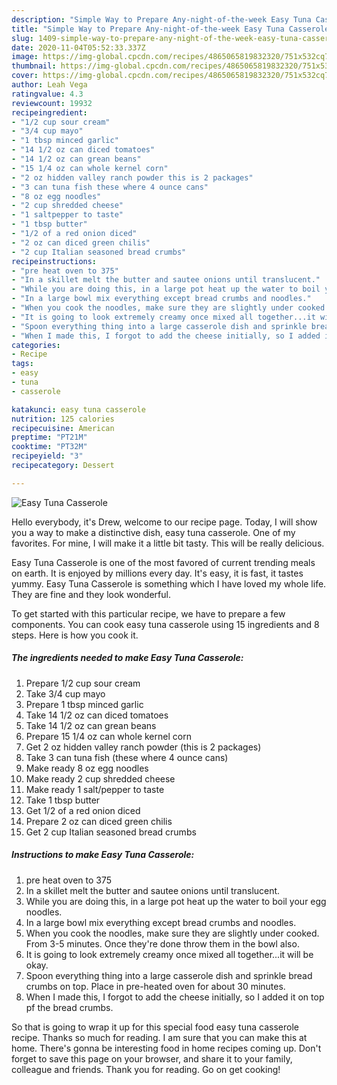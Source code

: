 ```yaml
---
description: "Simple Way to Prepare Any-night-of-the-week Easy Tuna Casserole"
title: "Simple Way to Prepare Any-night-of-the-week Easy Tuna Casserole"
slug: 1409-simple-way-to-prepare-any-night-of-the-week-easy-tuna-casserole
date: 2020-11-04T05:52:33.337Z
image: https://img-global.cpcdn.com/recipes/4865065819832320/751x532cq70/easy-tuna-casserole-recipe-main-photo.jpg
thumbnail: https://img-global.cpcdn.com/recipes/4865065819832320/751x532cq70/easy-tuna-casserole-recipe-main-photo.jpg
cover: https://img-global.cpcdn.com/recipes/4865065819832320/751x532cq70/easy-tuna-casserole-recipe-main-photo.jpg
author: Leah Vega
ratingvalue: 4.3
reviewcount: 19932
recipeingredient:
- "1/2 cup sour cream"
- "3/4 cup mayo"
- "1 tbsp minced garlic"
- "14 1/2 oz can diced tomatoes"
- "14 1/2 oz can grean beans"
- "15 1/4 oz can whole kernel corn"
- "2 oz hidden valley ranch powder this is 2 packages"
- "3 can tuna fish these where 4 ounce cans"
- "8 oz egg noodles"
- "2 cup shredded cheese"
- "1 saltpepper to taste"
- "1 tbsp butter"
- "1/2 of a red onion diced"
- "2 oz can diced green chilis"
- "2 cup Italian seasoned bread crumbs"
recipeinstructions:
- "pre heat oven to 375"
- "In a skillet melt the butter and sautee onions until translucent."
- "While you are doing this, in a large pot heat up the water to boil your egg noodles."
- "In a large bowl mix everything except bread crumbs and noodles."
- "When you cook the noodles, make sure they are slightly under cooked. From 3-5 minutes. Once they&#39;re done throw them in the bowl also."
- "It is going to look extremely creamy once mixed all together...it will be okay."
- "Spoon everything thing into a large casserole dish and sprinkle bread crumbs on top. Place in pre-heated oven for about 30 minutes."
- "When I made this, I forgot to add the cheese initially, so I added it on top pf the bread crumbs."
categories:
- Recipe
tags:
- easy
- tuna
- casserole

katakunci: easy tuna casserole 
nutrition: 125 calories
recipecuisine: American
preptime: "PT21M"
cooktime: "PT32M"
recipeyield: "3"
recipecategory: Dessert

---
```



![Easy Tuna Casserole](https://img-global.cpcdn.com/recipes/4865065819832320/751x532cq70/easy-tuna-casserole-recipe-main-photo.jpg)

Hello everybody, it's Drew, welcome to our recipe page. Today, I will show you a way to make a distinctive dish, easy tuna casserole. One of my favorites. For mine, I will make it a little bit tasty. This will be really delicious.

Easy Tuna Casserole is one of the most favored of current trending meals on earth. It is enjoyed by millions every day. It's easy, it is fast, it tastes yummy. Easy Tuna Casserole is something which I have loved my whole life. They are fine and they look wonderful.




To get started with this particular recipe, we have to prepare a few components. You can cook easy tuna casserole using 15 ingredients and 8 steps. Here is how you cook it.

<!--inarticleads1-->

##### The ingredients needed to make Easy Tuna Casserole:

1. Prepare 1/2 cup sour cream
1. Take 3/4 cup mayo
1. Prepare 1 tbsp minced garlic
1. Take 14 1/2 oz can diced tomatoes
1. Take 14 1/2 oz can grean beans
1. Prepare 15 1/4 oz can whole kernel corn
1. Get 2 oz hidden valley ranch powder (this is 2 packages)
1. Take 3 can tuna fish (these where 4 ounce cans)
1. Make ready 8 oz egg noodles
1. Make ready 2 cup shredded cheese
1. Make ready 1 salt/pepper to taste
1. Take 1 tbsp butter
1. Get 1/2 of a red onion diced
1. Prepare 2 oz can diced green chilis
1. Get 2 cup Italian seasoned bread crumbs




<!--inarticleads2-->

##### Instructions to make Easy Tuna Casserole:

1. pre heat oven to 375
1. In a skillet melt the butter and sautee onions until translucent.
1. While you are doing this, in a large pot heat up the water to boil your egg noodles.
1. In a large bowl mix everything except bread crumbs and noodles.
1. When you cook the noodles, make sure they are slightly under cooked. From 3-5 minutes. Once they&#39;re done throw them in the bowl also.
1. It is going to look extremely creamy once mixed all together...it will be okay.
1. Spoon everything thing into a large casserole dish and sprinkle bread crumbs on top. Place in pre-heated oven for about 30 minutes.
1. When I made this, I forgot to add the cheese initially, so I added it on top pf the bread crumbs.




So that is going to wrap it up for this special food easy tuna casserole recipe. Thanks so much for reading. I am sure that you can make this at home. There's gonna be interesting food in home recipes coming up. Don't forget to save this page on your browser, and share it to your family, colleague and friends. Thank you for reading. Go on get cooking!
